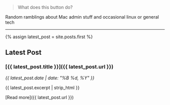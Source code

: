 > What does this button do?

Random ramblings about Mac admin stuff and occasional linux or general tech

---

{% assign latest_post = site.posts.first %}

## Latest Post

### [{{ latest_post.title }}]({{ latest_post.url }})
_{{ latest_post.date | date: "%B %d, %Y" }}_

{{ latest_post.excerpt | strip_html }}

[Read more]({{ latest_post.url }})